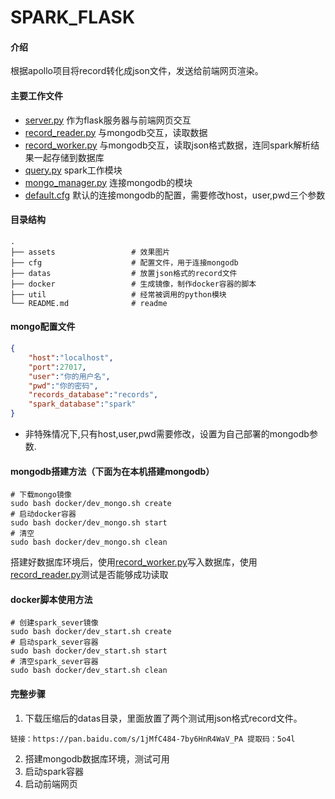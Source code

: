 # SPARK_FLASK

#### 介绍
根据apollo项目将record转化成json文件，发送给前端网页渲染。
<!-- ![效果图](assets/default.gif) -->

#### 主要工作文件

  * [server.py](server.py)  作为flask服务器与前端网页交互
  * [record_reader.py](record_reader.py) 与mongodb交互，读取数据
  * [record_worker.py](record_worker.py) 与mongodb交互，读取json格式数据，连同spark解析结果一起存储到数据库
  * [query.py](util/query.py)  spark工作模块
  * [mongo_manager.py](util/mongo_manager.py)  连接mongodb的模块
  * [default.cfg](cfg/default.cfg)  默认的连接mongodb的配置，需要修改host，user,pwd三个参数

#### 目录结构

    .
    ├── assets                 # 效果图片
    ├── cfg                    # 配置文件，用于连接mongodb
    ├── datas                  # 放置json格式的record文件
    ├── docker                 # 生成镜像，制作docker容器的脚本
    ├── util                   # 经常被调用的python模块
    └── README.md              # readme

#### mongo配置文件
```json
{
    "host":"localhost",
    "port":27017,
    "user":"你的用户名",
    "pwd":"你的密码",
    "records_database":"records",
    "spark_database":"spark" 
}
```
*  非特殊情况下,只有host,user,pwd需要修改，设置为自己部署的mongodb参数.

#### mongodb搭建方法（下面为在本机搭建mongodb）

```
# 下载mongo镜像
sudo bash docker/dev_mongo.sh create
# 启动docker容器
sudo bash docker/dev_mongo.sh start
# 清空
sudo bash docker/dev_mongo.sh clean
```
搭建好数据库环境后，使用[record_worker.py](record_worker.py)写入数据库，使用[record_reader.py](record_reader.py)测试是否能够成功读取

#### docker脚本使用方法

```
# 创建spark_sever镜像
sudo bash docker/dev_start.sh create
# 启动spark_sever容器
sudo bash docker/dev_start.sh start
# 清空spark_sever容器
sudo bash docker/dev_start.sh clean
```

#### 完整步骤

1. 下载压缩后的datas目录，里面放置了两个测试用json格式record文件。
```
链接：https://pan.baidu.com/s/1jMfC484-7by6HnR4WaV_PA 提取码：5o4l 
```
2. 搭建mongodb数据库环境，测试可用
3. 启动spark容器
4. 启动前端网页